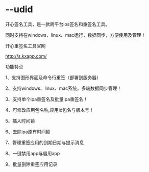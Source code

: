 # --udid


开心签名工具，是一款跨平台ios签名和重签名工具。

同时支持在windows、linux、mac运行，数据同步，方便使用及管理！



开心重签名工具官网

http://s.kxapp.com/

功能特点

1、支持图形界面及命令行重签（部署到服务器）

2、支持windows、linux、mac系统，多端数据同步管理！

3、支持单个ipa重签名及批量ipa重签名！

4、可修改应用包名称,应用id包名与版本号！

5、插入时间锁

6、去除ipa原有时间锁

7、管理重签应用的到期日期与提示消息

8、一键禁用app与启用app

9、批量删除重签应用记录

